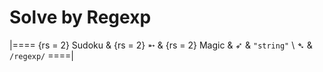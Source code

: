 # Solve by Regexp

<!-- %% svg-grid: none -->

|====
{rs = 2} Sudoku &
{rs = 2} &#x27B5; &
{rs = 2} Magic &
&#x27B6; & `"string"` \\
&#x27B4; & `/regexp/`
====|

